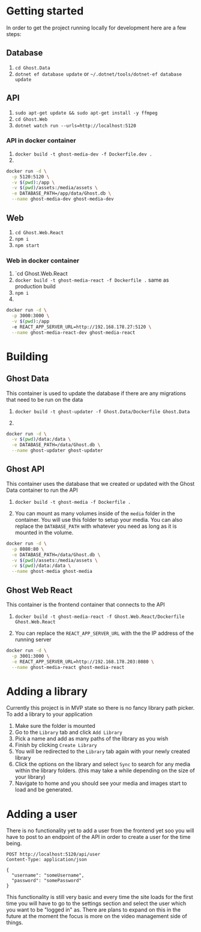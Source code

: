 # Getting started

In order to get the project running locally for development here are a few steps:

## Database

1. `cd Ghost.Data`
1. `dotnet ef database update` or `~/.dotnet/tools/dotnet-ef database update`

## API

1. `sudo apt-get update && sudo apt-get install -y ffmpeg`
1. `cd Ghost.Web`
1. `dotnet watch run --urls=http://localhost:5120`

### API in docker container

1. `docker build -t ghost-media-dev -f Dockerfile.dev .`
1.

```bash
docker run -d \
  -p 5120:5120 \
  -v $(pwd):/app \
  -v $(pwd)/assets:/media/assets \
  -e DATABASE_PATH=/app/data/Ghost.db \
  --name ghost-media-dev ghost-media-dev
```

## Web

1. `cd Ghost.Web.React`
1. `npm i`
1. `npm start`

### Web in docker container

1. `cd Ghost.Web.React
1. `docker build -t ghost-media-react -f Dockerfile .` same as production build
1. `npm i`
1.

```bash
docker run -d \
  -p 3000:3000 \
  -v $(pwd):/app
  -e REACT_APP_SERVER_URL=http://192.168.178.27:5120 \
  --name ghost-media-react-dev ghost-media-react
```

# Building

## Ghost Data

This container is used to update the database if there are any migrations that need to be run on the data

1. `docker build -t ghost-updater -f Ghost.Data/Dockerfile Ghost.Data`

1.

```bash
docker run -d \
  -v $(pwd)/data:/data \
  -e DATABASE_PATH=/data/Ghost.db \
  --name ghost-updater ghost-updater
```

## Ghost API

This container uses the database that we created or updated with the Ghost Data container to run the API

1. `docker build -t ghost-media -f Dockerfile .`

1. You can mount as many volumes inside of the `media` folder in the container. You will use this folder to setup your media.
   You can also replace the `DATABASE_PATH` with whatever you need as long as it is mounted in the volume.

```bash
docker run -d \
  -p 8080:80 \
  -e DATABASE_PATH=/data/Ghost.db \
  -v $(pwd)/assets:/media/assets \
  -v $(pwd)/data:/data \
  --name ghost-media ghost-media
```

## Ghost Web React

This container is the frontend container that connects to the API

1. `docker build -t ghost-media-react -f Ghost.Web.React/Dockerfile Ghost.Web.React`

1. You can replace the `REACT_APP_SERVER_URL` with the the IP address of the running server

```bash
docker run -d \
  -p 3001:3000 \
  -e REACT_APP_SERVER_URL=http://192.168.178.203:8080 \
  --name ghost-media-react ghost-media-react
```

# Adding a library

Currently this project is in MVP state so there is no fancy library path picker.
To add a library to your application

1. Make sure the folder is mounted
1. Go to the `Library` tab and click `Add Library`
1. Pick a name and add as many paths of the library as you wish
1. Finish by clicking `Create Library`
1. You will be redirected to the `Library` tab again with your newly created library
1. Click the options on the library and select `Sync` to search for any media within the library folders. (this may take a while depending on the size of your library)
1. Navigate to home and you should see your media and images start to load and be generated.

# Adding a user

There is no functionality yet to add a user from the frontend yet soo you will have to post to an endpoint of the API in order to create a user for the time being.

```
POST http://localhost:5120/api/user
Content-Type: application/json

{
  "username": "someUsername",
  "password": "somePassword"
}
```

This functionality is still very basic and every time the site loads for the first time you will have to go to the settings section and select the user which you want to be "logged in" as. There are plans to expand on this in the future at the moment the focus is more on the video management side of things.

